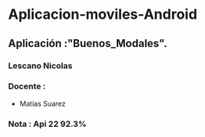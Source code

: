 
# Aplicacion-moviles-Android

## Aplicación :"Buenos_Modales". 


### Lescano Nicolas


### Docente :
* Matias Suarez


### Nota : Api 22 92.3%
